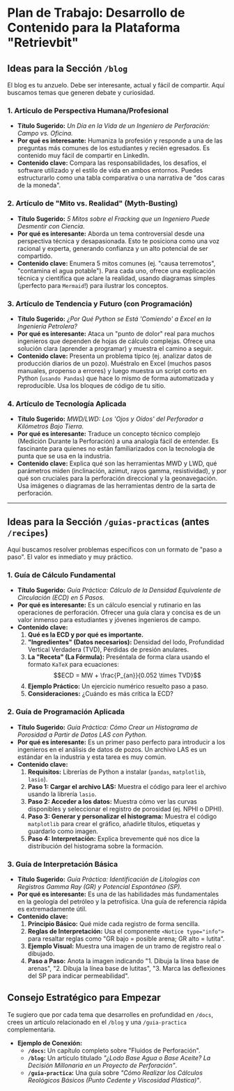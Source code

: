 # Plan de Trabajo: Desarrollo de Contenido para la Plataforma "Retrievbit"

## Ideas para la Sección `/blog`

El blog es tu anzuelo. Debe ser interesante, actual y fácil de compartir. Aquí buscamos temas que generen debate y curiosidad.

### 1. Artículo de Perspectiva Humana/Profesional

* **Título Sugerido:** *Un Día en la Vida de un Ingeniero de Perforación: Campo vs. Oficina.*
* **Por qué es interesante:** Humaniza la profesión y responde a una de las preguntas más comunes de los estudiantes y recién egresados. Es contenido muy fácil de compartir en LinkedIn.
* **Contenido clave:** Compara las responsabilidades, los desafíos, el software utilizado y el estilo de vida en ambos entornos. Puedes estructurarlo como una tabla comparativa o una narrativa de "dos caras de la moneda".

### 2. Artículo de "Mito vs. Realidad" (Myth-Busting)

* **Título Sugerido:** *5 Mitos sobre el Fracking que un Ingeniero Puede Desmentir con Ciencia.*
* **Por qué es interesante:** Aborda un tema controversial desde una perspectiva técnica y desapasionada. Esto te posiciona como una voz racional y experta, generando confianza y un alto potencial de ser compartido.
* **Contenido clave:** Enumera 5 mitos comunes (ej. "causa terremotos", "contamina el agua potable"). Para cada uno, ofrece una explicación técnica y científica que aclare la realidad, usando diagramas simples (¡perfecto para `Mermaid`!) para ilustrar los conceptos.

### 3. Artículo de Tendencia y Futuro (con Programación)

* **Título Sugerido:** *¿Por Qué Python se Está 'Comiendo' a Excel en la Ingeniería Petrolera?*
* **Por qué es interesante:** Ataca un "punto de dolor" real para muchos ingenieros que dependen de hojas de cálculo complejas. Ofrece una solución clara (aprender a programar) y muestra el camino a seguir.
* **Contenido clave:** Presenta un problema típico (ej. analizar datos de producción diarios de un pozo). Muéstralo en Excel (muchos pasos manuales, propenso a errores) y luego muestra un script corto en Python (`usando Pandas`) que hace lo mismo de forma automatizada y reproducible. Usa los bloques de código de tu sitio.

### 4. Artículo de Tecnología Aplicada

* **Título Sugerido:** *MWD/LWD: Los 'Ojos y Oídos' del Perforador a Kilómetros Bajo Tierra.*
* **Por qué es interesante:** Traduce un concepto técnico complejo (Medición Durante la Perforación) a una analogía fácil de entender. Es fascinante para quienes no están familiarizados con la tecnología de punta que se usa en la industria.
* **Contenido clave:** Explica qué son las herramientas MWD y LWD, qué parámetros miden (inclinación, azimut, rayos gamma, resistividad), y por qué son cruciales para la perforación direccional y la geonavegación. Usa imágenes o diagramas de las herramientas dentro de la sarta de perforación.

---

## Ideas para la Sección `/guias-practicas` (antes `/recipes`)

Aquí buscamos resolver problemas específicos con un formato de "paso a paso". El valor es inmediato y muy práctico.

### 1. Guía de Cálculo Fundamental

* **Título Sugerido:** *Guía Práctica: Cálculo de la Densidad Equivalente de Circulación (ECD) en 5 Pasos.*
* **Por qué es interesante:** Es un cálculo esencial y rutinario en las operaciones de perforación. Ofrecer una guía clara y concisa es de un valor inmenso para estudiantes y jóvenes ingenieros de campo.
* **Contenido clave:**
    1. **Qué es la ECD y por qué es importante.**
    2. **"Ingredientes" (Datos necesarios):** Densidad del lodo, Profundidad Vertical Verdadera (TVD), Pérdidas de presión anulares.
    3. **La "Receta" (La Fórmula):** Preséntala de forma clara usando el formato `KaTeX` para ecuaciones: $$ECD = MW + \frac{P_{an}}{0.052 \times TVD}$$
    4. **Ejemplo Práctico:** Un ejercicio numérico resuelto paso a paso.
    5. **Consideraciones:** ¿Cuándo es más crítica la ECD?

### 2. Guía de Programación Aplicada

* **Título Sugerido:** *Guía Práctica: Cómo Crear un Histograma de Porosidad a Partir de Datos LAS con Python.*
* **Por qué es interesante:** Es un primer paso perfecto para introducir a los ingenieros en el análisis de datos de pozos. Un archivo LAS es un estándar en la industria y esta tarea es muy común.
* **Contenido clave:**
    1. **Requisitos:** Librerías de Python a instalar (`pandas`, `matplotlib`, `lasio`).
    2. **Paso 1: Cargar el archivo LAS:** Muestra el código para leer el archivo usando la librería `lasio`.
    3. **Paso 2: Acceder a los datos:** Muestra cómo ver las curvas disponibles y seleccionar el registro de porosidad (ej. NPHI o DPHI).
    4. **Paso 3: Generar y personalizar el histograma:** Muestra el código `matplotlib` para crear el gráfico, añadirle títulos, etiquetas y guardarlo como imagen.
    5. **Paso 4: Interpretación:** Explica brevemente qué nos dice la distribución del histograma sobre la formación.

### 3. Guía de Interpretación Básica

* **Título Sugerido:** *Guía Práctica: Identificación de Litologías con Registros Gamma Ray (GR) y Potencial Espontáneo (SP).*
* **Por qué es interesante:** Es una de las habilidades más fundamentales en la geología del petróleo y la petrofísica. Una guía de referencia rápida es extremadamente útil.
* **Contenido clave:**
    1. **Principio Básico:** Qué mide cada registro de forma sencilla.
    2. **Reglas de Interpretación:** Usa el componente `<Notice type="info">` para resaltar reglas como "GR bajo = posible arena; GR alto = lutita".
    3. **Ejemplo Visual:** Muestra una imagen de un tramo de registro real o dibujado.
    4. **Paso a Paso:** Anota la imagen indicando "1. Dibuja la línea base de arenas", "2. Dibuja la línea base de lutitas", "3. Marca las deflexiones del SP para indicar permeabilidad".

## Consejo Estratégico para Empezar

Te sugiero que por cada tema que desarrolles en profundidad en `/docs`, crees un artículo relacionado en el `/blog` y una `/guia-practica` complementaria.

* **Ejemplo de Conexión:**
  * **`/docs`:** Un capítulo completo sobre "Fluidos de Perforación".
  * **`/blog`:** Un artículo titulado *"¿Lodo Base Agua o Base Aceite? La Decisión Millonaria en un Proyecto de Perforación"*.
  * **`/guia-practica`:** Una guía sobre *"Cómo Realizar los Cálculos Reológicos Básicos (Punto Cedente y Viscosidad Plástica)"*.
